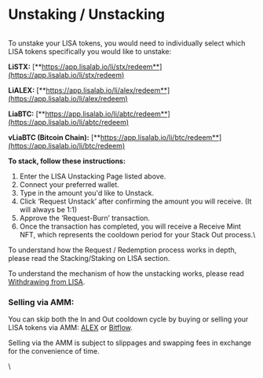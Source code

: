 # Unstaking / Unstacking

<figure><img src="../.gitbook/assets/Screenshot 2024-10-18 at 3.57.46 PM.png" alt=""><figcaption></figcaption></figure>

To unstake your LISA tokens, you would need to individually select which LISA tokens specifically you would like to unstake:

**LiSTX:** [**https://app.lisalab.io/li/stx/redeem**](https://app.lisalab.io/li/stx/redeem)

**LiALEX:** [**https://app.lisalab.io/li/alex/redeem**](https://app.lisalab.io/li/alex/redeem)

**LiaBTC:** [**https://app.lisalab.io/li/abtc/redeem**](https://app.lisalab.io/li/abtc/redeem)

**vLiaBTC (Bitcoin Chain):** [**https://app.lisalab.io/li/btc/redeem**](https://app.lisalab.io/li/btc/redeem)



**To stack, follow these instructions:**

1. Enter the LISA Unstacking Page listed above.
2. Connect your preferred wallet.
3. Type in the amount you'd like to Unstack.&#x20;
4. Click ‘Request Unstack’ after confirming the amount you will receive. (It will always be 1:1)
5. Approve the ‘Request-Burn’ transaction.
6. Once the transaction has completed, you will receive a Receive Mint NFT, which represents the cooldown period for your Stack Out process.\


To understand how the Request / Redemption process works in depth, please read the Stacking/Staking on LISA section.

To understand the mechanism of how the unstacking works, please read [Withdrawing from LISA](broken-reference).

### **Selling via AMM:**&#x20;

You can skip both the In and Out cooldown cycle by buying or selling your LISA tokens via AMM: [ALEX](https://app.alexlab.co/swap) or [Bitflow](https://app.bitflow.finance/trade).

Selling via the AMM is subject to slippages and swapping fees in exchange for the convenience of time.

\
